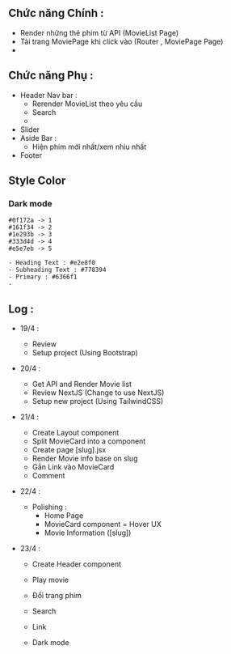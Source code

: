 ## Chức năng Chính :
- Render những thẻ phim từ API (MovieList Page)
- Tải trang MoviePage khi click vào (Router , MoviePage Page)
- 

## Chức năng Phụ :
- Header Nav bar :
    + Rerender MovieList theo yêu cầu
    + Search
    + 
- Slider
- Aside Bar :
    + Hiện phim mới nhất/xem nhìu nhất
- Footer

## Style Color
### Dark mode
    #0f172a -> 1
    #161f34 -> 2
    #1e293b -> 3
    #333d4d -> 4
    #e5e7eb -> 5

    - Heading Text : #e2e8f0
    - Subheading Text : #778394
    - Primary : #6366f1
    - 

## Log :
- 19/4 :
    + Review
    + Setup project (Using Bootstrap)

- 20/4 :
    + Get API and Render Movie list
    + Review NextJS (Change to use NextJS)
    + Setup new project (Using TailwindCSS)

- 21/4 :
    + Create Layout component
    + Split MovieCard into a component
    + Create page [slug].jsx
    + Render Movie info base on slug
    + Gắn Link vào MovieCard
    + Comment

- 22/4 :
    + Polishing :
        * Home Page
        * MovieCard component
        = Hover UX
        * Movie Information ([slug])
        
- 23/4 :
    + Create Header component
    + Play movie



    + Đổi trang phim
    + Search
    + Link
    + Dark mode